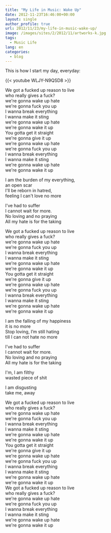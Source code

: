 ```yaml
---
title: "My Life in Music: Wake Up"
date: 2012-11-23T16:46:00+00:00
layout: single
author_profile: true
url: 2012/11/23/my-life-in-music-wake-up/
image: /images/sites/2/2012/11/artworks-k.jpg
tags:
  - Music Life
lang: en
categories: 
  - blog
---
```

This is how I start my day, everyday:

{{< youtube WLJY-N9QSD8 >}}

  We got a fucked up reason to live\
 who really gives a fuck?\
 we're gonna wake up hate\
 we're gonna fuck you up\
 I wanna break everything\
 I wanna make it sting\
 we're gonna wake up hate\
 we're gonna wake it up\
 You gotta get it straight\
 we're gonna give it up\
 we're gonna wake up hate\
 we're gonna fuck you up\
 I wanna break everything\
 I wanna make it sting\
 we're gonna wake up hate\
 we're gonna wake it up


I am the burden of my everything,\
 an open scar\
 I'll be reborn in hatred,\
 feeling I can't love no more

I've had to suffer\
 I cannot wait for more.\
 No loving and no praying\
 All my hate is for the taking


 We got a fucked up reason to live\
 who really gives a fuck?\
 we're gonna wake up hate\
 we're gonna fuck you up\
 I wanna break everything\
 I wanna make it sting\
 we're gonna wake up hate\
 we're gonna wake it up\
 You gotta get it straight\
 we're gonna give it up\
 we're gonna wake up hate\
 we're gonna fuck you up\
 I wanna break everything\
 I wanna make it sting\
 we're gonna wake up hate\
 we're gonna wake it up


 I am the falling of my happiness\
 it is no more\
 Stop loving, I’m still hating\
 till I can not hate no more


  I've had to suffer\
 I cannot wait for more.\
 No loving and no praying\
 All my hate is for the taking


  I'm, I am filthy\
 wasted piece of shit


  I am disgusting\
 take me, away


  We got a fucked up reason to live\
 who really gives a fuck?\
 we're gonna wake up hate\
 we're gonna fuck you up\
 I wanna break everything\
 I wanna make it sting\
 we're gonna wake up hate\
 we're gonna wake it up\
 You gotta get it straight\
 we're gonna give it up\
 we're gonna wake up hate\
 we're gonna fuck you up\
 I wanna break everything\
 I wanna make it sting\
 we're gonna wake up hate\
 we're gonna wake it up\
 We got a fucked up reason to live\
 who really gives a fuck?\
 we're gonna wake up hate\
 we're gonna fuck you up\
 I wanna break everything\
 I wanna make it sting\
 we're gonna wake up hate\
 we're gonna wake it up
